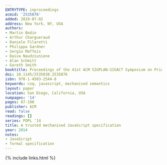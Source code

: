 ```yaml
---
ENTRYTYPE: inproceedings
acmid: '2535876'
added: 2019-07-02
address: New York, NY, USA
authors:
- Martin Bodin
- Arthur Chargueraud
- Daniele Filaretti
- Philippa Gardner
- Sergio Maffeis
- Daiva Naudziuniene
- Alan Schmitt
- Gareth Smith
booktitle: Proceedings of the 41st ACM SIGPLAN-SIGACT Symposium on Principles of Programming Languages
doi: 10.1145/2535838.2535876
isbn: 978-1-4503-2544-8
keywords: coq, javascript, mechanised semantics
layout: paper
location: San Diego, California, USA
numpages: '14'
pages: 87-100
publisher: ACM
read: false
readings: []
series: POPL '14
title: A trusted mechanised JavaScript specification
year: 2014
notes:
- JavaScript
- formal specification
---
```

{% include links.html %}
